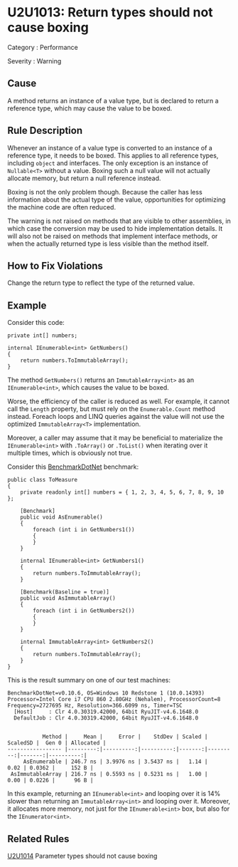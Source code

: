 # U2U1013: Return types should not cause boxing

Category : Performance

Severity : Warning

## Cause

A method returns an instance of a value type, but is declared to return a reference type, which may cause the value to be boxed.

## Rule Description

Whenever an instance of a value type is converted to an instance of a reference type, it needs to be boxed. This applies to all
reference types, including `object` and interfaces. The only exception is an instance of `Nullable<T>` without a value. Boxing such a 
null value will not actually allocate memory, but return a null reference instead.

Boxing is not the only problem though. Because the caller has less information about the actual type of the value, opportunities for
optimizing the machine code are often reduced.

The warning is not raised on methods that are visible to other assemblies, in which case the conversion may be used to hide implementation
details. It will also not be raised on methods that implement interface methods, or when the actually returned type is less visible than
the method itself.

## How to Fix Violations

Change the return type to reflect the type of the returned value.

## Example

Consider this code:

    private int[] numbers;

    internal IEnumerable<int> GetNumbers()
    {
        return numbers.ToImmutableArray();
    }

The method `GetNumbers()` returns an `ImmutableArray<int>` as an `IEnumerable<int>`, which causes the value to be boxed.

Worse, the efficiency of the caller is reduced as well. For example, it cannot call the `Length` property, but must rely on
the `Enumerable.Count` method instead. Foreach loops and LINQ queries against the value will not use the optimized `ImmutableArray<T>` 
implementation.

Moreover, a caller may assume that it may be beneficial to materialize the `IEnumerable<int>` with `.ToArray()` or `.ToList()` when 
iterating over it multiple times, which is obviously not true.

Consider this [BenchmarkDotNet](http://benchmarkdotnet.org/) benchmark:

    public class ToMeasure
    {
        private readonly int[] numbers = { 1, 2, 3, 4, 5, 6, 7, 8, 9, 10 };

        [Benchmark]
        public void AsEnumerable()
        {
            foreach (int i in GetNumbers1())
            {
            }
        }

        internal IEnumerable<int> GetNumbers1()
        {
            return numbers.ToImmutableArray();
        }

        [Benchmark(Baseline = true)]
        public void AsImmutableArray()
        {
            foreach (int i in GetNumbers2())
            {
            }
        }

        internal ImmutableArray<int> GetNumbers2()
        {
            return numbers.ToImmutableArray();
        }
    }

This is the result summary on one of our test machines:

    BenchmarkDotNet=v0.10.6, OS=Windows 10 Redstone 1 (10.0.14393)
    Processor=Intel Core i7 CPU 860 2.80GHz (Nehalem), ProcessorCount=8
    Frequency=2727695 Hz, Resolution=366.6099 ns, Timer=TSC
      [Host]     : Clr 4.0.30319.42000, 64bit RyuJIT-v4.6.1648.0
      DefaultJob : Clr 4.0.30319.42000, 64bit RyuJIT-v4.6.1648.0
    
    
               Method |     Mean |     Error |    StdDev | Scaled | ScaledSD |  Gen 0 | Allocated |
    ----------------- |---------:|----------:|----------:|-------:|---------:|-------:|----------:|
         AsEnumerable | 246.7 ns | 3.9976 ns | 3.5437 ns |   1.14 |     0.02 | 0.0362 |     152 B |
     AsImmutableArray | 216.7 ns | 0.5593 ns | 0.5231 ns |   1.00 |     0.00 | 0.0226 |      96 B |

In this example, returning an `IEnumerable<int>` and looping over it is 14% slower than returning an `ImmutableArray<int>`
and looping over it. Moreover, it allocates more memory, not just for the `IEnumerable<int>` box, but also for the `IEnumerator<int>`.

## Related Rules

[U2U1014](U2U1014.md) Parameter types should not cause boxing
